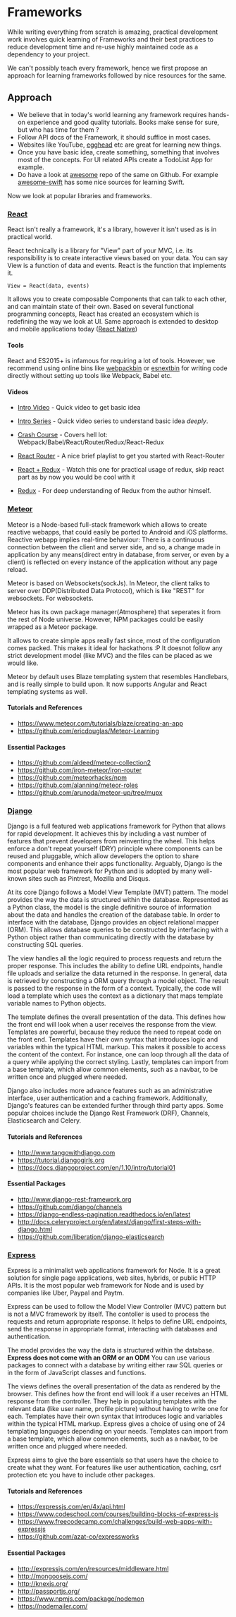 # Frameworks
While writing everything from scratch is amazing, practical development work involves quick learning of Frameworks and their best practices to reduce development time and re-use highly maintained code as a dependency to your project.

We can't possibly teach every framework, hence we first propose an approach for learning frameworks followed by nice resources for the same.

## Approach

* We believe that in today's world learning any framework requires hands-on experience and good quality tutorials. Books make sense for sure, but who has time for them ?
* Follow API docs of the Framework, it should suffice in most cases.
* Websites like YouTube, [egghead](http://egghead.io) etc are great for learning new things.
* Once you have basic idea, create something, something that involves most of the concepts. For UI related APIs create a TodoList App for example.
* Do have a look at [awesome](https://github.com/sindresorhus/awesome) repo of the same on Github. For example [awesome-swift](https://github.com/matteocrippa/awesome-swift) has some nice sources for learning Swift.

Now we look at popular libraries and frameworks.

### [React](https://facebook.github.io/react)

React isn't really a framework, it's a library, however it isn't used as is in practical world.

React technically is a library for "View" part of your MVC, i.e. its responsibility is to create interactive views based on your data.
You can say View is a function of data and events. React is the function that implements it.

  ```
View = React(data, events)
  ```

  It allows you to create composable Components that can talk to each other, and can maintain state of their own. Based on several functional programming concepts, React has created an ecosystem which is redefining the way we look at UI. Same approach is extended to desktop and mobile applications today ([React Native](https://facebook.github.io/react-native))


#### Tools

  React and ES2015+ is infamous for requiring a lot of tools. However,
  we recommend using online bins like [webpackbin](http://webpackbin.com) or [esnextbin](http://esnextb.in) for
  writing code directly without setting up tools like Webpack, Babel etc.

#### Videos

  * [Intro Video](https://egghead.io/lessons/react-core-concepts-of-react-components-props-and-state) - Quick video to get basic idea

  * [Intro Series](https://www.youtube.com/watch?v=walnw4n8vSY&list=PLs0HJRuXPAqtG4P-YBUPYWpH1M6j5J60-) - Quick video series to understand basic idea *deeply*.

  * [Crash Course](https://www.youtube.com/watch?v=DfRibIkjhew) - Covers hell lot: Webpack/Babel/React/Router/Redux/React-Redux

  * [React Router](https://egghead.io/series/getting-started-with-react-router) - A nice brief playlist to get you started with React-Router

  * [React + Redux](https://www.youtube.com/playlist?list=PLQDnxXqV213JJFtDaG0aE9vqvp6Wm7nBg) - Watch this one for practical usage of redux, skip react part as by now you would be cool with it

  * [Redux](https://egghead.io/series/getting-started-with-redux) - For deep understanding of Redux from the author himself.

### [Meteor](https://github.com/meteor/meteor)

Meteor is a Node-based full-stack framework which allows to create reactive webapps, that could easily be ported to Android and iOS platforms.
Reactive webapp implies real-time behaviour: There is a continuous connection between the client and server side, and so, a change made in application by any means(direct entry in database, from server, or even by a client) is reflected on every instance of the application without any page reload.

Meteor is based on Websockets(sockJs). In Meteor, the client talks to server over DDP(Distributed Data Protocol), which is like "REST" for websockets. For websockets.

Meteor has its own package manager(Atmosphere) that seperates it from the rest of Node universe. However, NPM packages could be easily wrapped as a Meteor package.

It allows to create simple apps really fast since, most of the configuration comes packed. This makes it ideal for hackathons :P
It doesnot follow any strict development model (like MVC) and the files can be placed as we would like.

Meteor by default uses Blaze templating system that resembles Handlebars, and is really simple to build upon. It now supports Angular and React templating systems as well.

#### Tutorials and References
  * https://www.meteor.com/tutorials/blaze/creating-an-app
  * https://github.com/ericdouglas/Meteor-Learning

#### Essential Packages
  * https://github.com/aldeed/meteor-collection2
  * https://github.com/iron-meteor/iron-router
  * https://github.com/meteorhacks/npm
  * https://github.com/alanning/meteor-roles
  * https://github.com/arunoda/meteor-up/tree/mupx

### [Django](https://www.djangoproject.com/)

Django is a full featured web applications framework for Python that allows for rapid development. It achieves
this by including a vast number of features that prevent developers from reinventing the wheel. This helps enforce a
don't repeat yourself (DRY) principle where components can be reused and pluggable, which allow developers
the option to share components and enhance their apps functionality. Arguably, Django is the most
popular web framework for Python and is adopted by many well-known sites such as Pintrest, Mozilla and Disqus.

At its core Django follows a Model View Template (MVT) pattern. The model provides the way the data is structured within
the database. Represented as a Python class, the model is the single definitive source of information about the data and handles
the creation of the database table. In order to interface with the database, Django provides an object relational mapper (ORM).
This allows database queries to be constructed by interfacing with a Python object rather than communicating directly with
the database by constructing SQL queries.

The view handles all the logic required to process requests and return the proper response. This includes the ability to
define URL endpoints, handle file uploads and serialize the data returned in the response. In general, data is
retrieved by constructing a ORM query through a model object. The result is passed to the response in the form of a
context. Typically, the code will load a template which uses the context as a dictionary that maps template variable
names to Python objects.

The template defines the overall presentation of the data. This defines how the front end will look when a user receives
the response from the view. Templates are powerful, because they reduce the need to repeat code on the front end.
Templates have their own syntax that introduces logic and variables within the typical HTML markup. This makes it possible
to access the content of the context. For instance, one can loop through all the data of a query while applying the
correct styling. Lastly, templates can import from a base template, which allow common elements, such as a navbar, to be
written once and plugged where needed.

Django also includes more advance features such as an administrative interface, user authentication and a caching
framework. Additionally, Django's features can be extended further through third party apps. Some popular choices
include the Django Rest Framework (DRF), Channels, Elasticsearch and Celery.


#### Tutorials and References
  * http://www.tangowithdjango.com
  * https://tutorial.djangogirls.org
  * https://docs.djangoproject.com/en/1.10/intro/tutorial01

#### Essential Packages
  * http://www.django-rest-framework.org
  * https://github.com/django/channels
  * https://django-endless-pagination.readthedocs.io/en/latest
  * http://docs.celeryproject.org/en/latest/django/first-steps-with-django.html
  * https://github.com/liberation/django-elasticsearch

### [Express](https://www.expressjs.com/)

Express is a minimalist web applications framework for Node. It is a great solution for single page applications, web sites, hybrids, or
public HTTP APIs. It is the most popular web framework for Node and is used by companies like Uber, Paypal and Paytm.

Express can be used to follow the Model View Controller (MVC) pattern but is not a MVC framework by itself. 
The contoller is used to process the requests and return appropriate response. It helps to define URL endpoints, send the response in appropriate format, interacting with databases and authentication.

The model provides the way the data is structured within
the database. **Express does not come with an ORM or an ODM**
You can use various packages to connect with a database by writing either raw SQL queries or in the form of JavaScript
classes and functions. 

The views defines the overall presentation of the data as rendered by the browser. This defines how the front end will look 
if a user receives an HTML response from the controller. They help in populating templates with the relevant data (like user name, profile
picture) without having to write one for each. Templates have their own syntax that introduces logic and variables within the typical HTML
markup. Express gives a choice of using one of 24 templating languages depending on your needs. Templates can import from a base template, 
which allow common elements, such as a navbar, to be written once and plugged where needed.

Express aims to give the bare essentials so that users have the choice to create what they want. For features like user authentication, 
caching, csrf protection etc you have to include other packages.

#### Tutorials and References
  * https://expressjs.com/en/4x/api.html
  * https://www.codeschool.com/courses/building-blocks-of-express-js
  * https://www.freecodecamp.com/challenges/build-web-apps-with-expressjs
  * https://github.com/azat-co/expressworks

#### Essential Packages
  * http://expressjs.com/en/resources/middleware.html
  * http://mongoosejs.com/
  * http://knexjs.org/
  * http://passportjs.org/
  * https://www.npmjs.com/package/nodemon
  * https://nodemailer.com/
  
